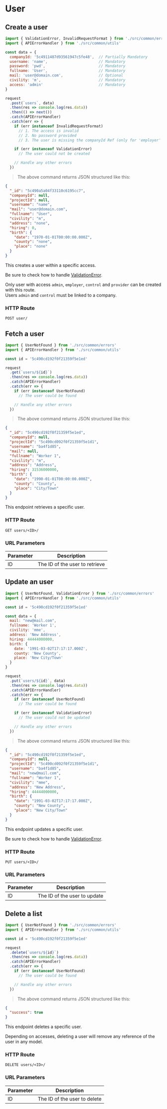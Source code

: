 # User

## Create a user

```javascript
import { ValidationError, InvalidRequestFormat } from './src/common/errors'
import { APIErrorHandler } from './src/common/utils'

const data = {
  companyId: '5c4911487d93561947c5fe48',  // Partially Mandatory
  username: 'name',                       // Mandatory
  password: 'pwd',                        // Mandatory
  fullname: 'User',                       // Mandatory
  mail: 'user@domain.com',                // Optional
  civility: 'm',                          // Mandatory
  access: 'admin'                         // Mandatory
}

request
  .post(`users`, data)
  .then(res => console.log(res.data))
  .then(() => next())
  .catch(APIErrorHandler)
  .catch(err => {
    if (err instanceof InvalidRequestFormat)
      // 1. The access is invalid
      // 2. No password provided
      // 3. The user is missing the companyId Ref (only for 'employer' and 'control')

    if (err instanceof ValidationError)
      // The user could not be created

    // Handle any other errors
  })
```

> The above command returns JSON structured like this:

```json
{
  "_id": "5c490a5a04f33110c6195cc7",
  "companyId": null,
  "projectId": null,
  "username": "name",
  "mail": "user@domain.com",
  "fullname": "User",
  "civility": "m",
  "address": "none",
  "hiring": 0,
  "birth": {
    "date": "1970-01-01T00:00:00.000Z",
    "county": "none",
    "place": "none"
  }
}
```

This creates a user within a specific access.

Be sure to check how to handle [ValidationError](#validationerror).

<aside class="notice">
Only user with access <code>admin</code>, <code>employer</code>, <code>control</code> and <code>provider</code> can be created with this route.
</aside>

<aside class="notice">
Users <code>admin</code> and <code>control</code> must be linked to a company.
</aside>

### HTTP Route

`POST user/`

## Fetch a user

```javascript
import { UserNotFound } from './src/common/errors'
import { APIErrorHandler } from './src/common/utils'

const id = '5c490cd192f0f21359f5e1ed'

request
  .get(`users/${id}`)
  .then(res => console.log(res.data))
  .catch(APIErrorHandler)
  .catch(err => {
    if (err instanceof UserNotFound)
      // The user could be found

    // Handle any other errors
  })
```

> The above command returns JSON structured like this:

```json
{
  "_id": "5c490cd192f0f21359f5e1ed",
  "companyId": null,
  "projectId": "5c490cd092f0f21359f5e1d1",
  "username": "ba4f1d85",
  "mail": null,
  "fullname": "Worker 1",
  "civility": "m",
  "address": "Address",
  "hiring": 31536000000,
  "birth": {
    "date": "1990-01-01T00:00:00.000Z",
    "county": "County",
    "place": "City/Town"
  }
}
```

This endpoint retrieves a specific user.

### HTTP Route

`GET users/<ID>/`

### URL Parameters

| Parameter | Description                    |
| --------- | ------------------------------ |
| ID        | The ID of the user to retrieve |

## Update an user

```javascript
import { UserNotFound, ValidationError } from './src/common/errors'
import { APIErrorHandler } from './src/common/utils'

const id = '5c490cd192f0f21359f5e1ed'

const data = {
  mail: "new@mail.com",
  fullname: 'Worker 1',
  civility: 'mme',
  address: 'New Address',
  hiring: 44444000000,
  birth: {
    date: '1991-03-02T17:17:17.000Z',
    county: 'New County',
    place: 'New City/Town'
  }
}

request
  .put(`users/${id}`, data)
  .then(res => console.log(res.data))
  .catch(APIErrorHandler)
  .catch(err => {
    if (err instanceof UserNotFound)
      // The user could be found

    if (err instanceof ValidationError)
      // The user could not be updated

    // Handle any other errors
  })
```

> The above command returns JSON structured like this:

```json
{
  "_id": "5c490cd192f0f21359f5e1ed",
  "companyId": null,
  "projectId": "5c490cd092f0f21359f5e1d1",
  "username": "ba4f1d85",
  "mail": "new@mail.com",
  "fullname": "Worker 1",
  "civility": "mme",
  "address": "New Address",
  "hiring": 44444000000,
  "birth": {
    "date": "1991-03-02T17:17:17.000Z",
    "county": "New County",
    "place": "New City/Town"
  }
}
```

This endpoint updates a specific user.

Be sure to check how to handle [ValidationError](#validationerror).

### HTTP Route

`PUT users/<ID>/`

### URL Parameters

| Parameter | Description                  |
| --------- | ---------------------------- |
| ID        | The ID of the user to update |

## Delete a list

```javascript
import { UserNotFound } from './src/common/errors'
import { APIErrorHandler } from './src/common/utils'

const id = '5c490cd192f0f21359f5e1ed'

request
  .delete(`users/${id}`)
  .then(res => console.log(res.data))
  .catch(APIErrorHandler)
  .catch(err => {
    if (err instanceof UserNotFound)
      // The user could be found

    // Handle any other errors
  })
```

> The above command returns JSON structured like this:

```json
{
  "success": true
}
```

This endpoint deletes a specific user.

<aside class="notice">
Depending on accesses, deleting a user will remove any reference of the user in any model. 
</aside>

### HTTP Route

`DELETE users/<ID>/`

### URL Parameters

| Parameter | Description                  |
| --------- | ---------------------------- |
| ID        | The ID of the user to delete |
